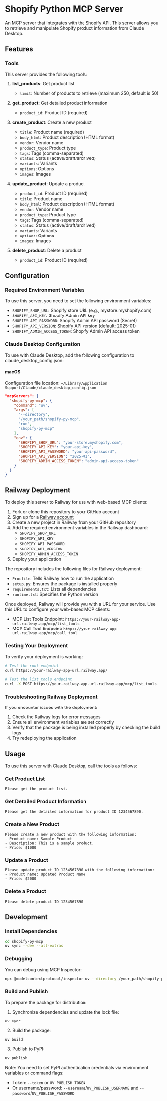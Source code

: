 # Shopify Python MCP Server

An MCP server that integrates with the Shopify API. This server allows you to retrieve and manipulate Shopify product information from Claude Desktop.

## Features

### Tools

This server provides the following tools:

1. **list_products**: Get product list
   - `limit`: Number of products to retrieve (maximum 250, default is 50)

2. **get_product**: Get detailed product information
   - `product_id`: Product ID (required)

3. **create_product**: Create a new product
   - `title`: Product name (required)
   - `body_html`: Product description (HTML format)
   - `vendor`: Vendor name
   - `product_type`: Product type
   - `tags`: Tags (comma-separated)
   - `status`: Status (active/draft/archived)
   - `variants`: Variants
   - `options`: Options
   - `images`: Images

4. **update_product**: Update a product
   - `product_id`: Product ID (required)
   - `title`: Product name
   - `body_html`: Product description (HTML format)
   - `vendor`: Vendor name
   - `product_type`: Product type
   - `tags`: Tags (comma-separated)
   - `status`: Status (active/draft/archived)
   - `variants`: Variants
   - `options`: Options
   - `images`: Images

5. **delete_product**: Delete a product
   - `product_id`: Product ID (required)

## Configuration

### Required Environment Variables

To use this server, you need to set the following environment variables:

- `SHOPIFY_SHOP_URL`: Shopify store URL (e.g., mystore.myshopify.com)
- `SHOPIFY_API_KEY`: Shopify Admin API key
- `SHOPIFY_API_PASSWORD`: Shopify Admin API password (Secret)
- `SHOPIFY_API_VERSION`: Shopify API version (default: 2025-01)
- `SHOPIFY_ADMIN_ACCESS_TOKEN`: Shopify Admin API access token

### Claude Desktop Configuration

To use with Claude Desktop, add the following configuration to claude_desktop_config.json:

#### macOS
Configuration file location: `~/Library/Application Support/Claude/claude_desktop_config.json`

```json
"mcpServers": {
  "shopify-py-mcp": {
    "command": "uv",
    "args": [
      "--directory",
      "/your_path/shopify-py-mcp",
      "run",
      "shopify-py-mcp"
    ],
    "env": {
      "SHOPIFY_SHOP_URL": "your-store.myshopify.com",
      "SHOPIFY_API_KEY": "your-api-key",
      "SHOPIFY_API_PASSWORD": "your-api-password",
      "SHOPIFY_API_VERSION": "2025-01",
      "SHOPIFY_ADMIN_ACCESS_TOKEN": "admin-api-access-token"
    }
  }
}
```

## Railway Deployment

To deploy this server to Railway for use with web-based MCP clients:

1. Fork or clone this repository to your GitHub account
2. Sign up for a [Railway account](https://railway.app/)
3. Create a new project in Railway from your GitHub repository
4. Add the required environment variables in the Railway dashboard:
   - `SHOPIFY_SHOP_URL`
   - `SHOPIFY_API_KEY`
   - `SHOPIFY_API_PASSWORD`
   - `SHOPIFY_API_VERSION`
   - `SHOPIFY_ADMIN_ACCESS_TOKEN`
5. Deploy your application

The repository includes the following files for Railway deployment:
- `Procfile`: Tells Railway how to run the application
- `setup.py`: Ensures the package is installed properly
- `requirements.txt`: Lists all dependencies
- `runtime.txt`: Specifies the Python version

Once deployed, Railway will provide you with a URL for your service. Use this URL to configure your web-based MCP clients:

- MCP List Tools Endpoint: `https://your-railway-app-url.railway.app/mcp/list_tools`
- MCP Call Tool Endpoint: `https://your-railway-app-url.railway.app/mcp/call_tool`

### Testing Your Deployment

To verify your deployment is working:

```bash
# Test the root endpoint
curl https://your-railway-app-url.railway.app/

# Test the list_tools endpoint
curl -X POST https://your-railway-app-url.railway.app/mcp/list_tools
```

### Troubleshooting Railway Deployment

If you encounter issues with the deployment:

1. Check the Railway logs for error messages
2. Ensure all environment variables are set correctly
3. Verify that the package is being installed properly by checking the build logs
4. Try redeploying the application

## Usage

To use this server with Claude Desktop, call the tools as follows:

### Get Product List

```
Please get the product list.
```

### Get Detailed Product Information

```
Please get the detailed information for product ID 1234567890.
```

### Create a New Product

```
Please create a new product with the following information:
- Product name: Sample Product
- Description: This is a sample product.
- Price: $1000
```

### Update a Product

```
Please update product ID 1234567890 with the following information:
- Product name: Updated Product Name
- Price: $2000
```

### Delete a Product

```
Please delete product ID 1234567890.
```

## Development

### Install Dependencies

```bash
cd shopify-py-mcp
uv sync --dev --all-extras
```

### Debugging

You can debug using MCP Inspector:

```bash
npx @modelcontextprotocol/inspector uv --directory /your_path/shopify-py-mcp run shopify-py-mcp
```

### Build and Publish

To prepare the package for distribution:

1. Synchronize dependencies and update the lock file:
```bash
uv sync
```

2. Build the package:
```bash
uv build
```

3. Publish to PyPI:
```bash
uv publish
```

Note: You need to set PyPI authentication credentials via environment variables or command flags:
- Token: `--token` or `UV_PUBLISH_TOKEN`
- Or username/password: `--username`/`UV_PUBLISH_USERNAME` and `--password`/`UV_PUBLISH_PASSWORD`